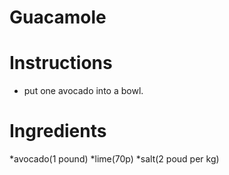 # Guacamole
# Instructions
* put one avocado into a bowl.
# Ingredients
*avocado(1 pound)
*lime(70p)
*salt(2 poud per kg)
